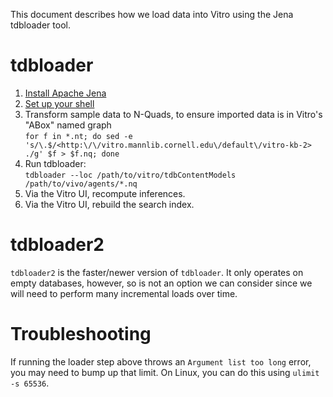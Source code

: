 This document describes how we load data into Vitro using the Jena tdbloader tool.

# tdbloader

1. [Install Apache Jena](https://jena.apache.org/download/index.cgi)
1. [Set up your shell](https://jena.apache.org/documentation/tdb/commands.html#script-set-up-bash-scripts)
1. Transform sample data to N-Quads, to ensure imported data is in Vitro's "ABox" named graph  
    `for f in *.nt; do sed -e 's/\.$/<http:\/\/vitro.mannlib.cornell.edu\/default\/vitro-kb-2> ./g' $f > $f.nq; done`
1. Run tdbloader:  
    `tdbloader --loc /path/to/vitro/tdbContentModels /path/to/vivo/agents/*.nq`
1. Via the Vitro UI, recompute inferences.
1. Via the Vitro UI, rebuild the search index.

# tdbloader2

`tdbloader2` is the faster/newer version of `tdbloader`. It only operates on empty databases, however, so is not an option we can consider since we will need to perform many incremental loads over time.

# Troubleshooting

If running the loader step above throws an `Argument list too long` error, you may need to bump up that limit. On Linux, you can do this using `ulimit -s 65536`.
